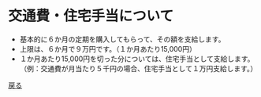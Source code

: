 # 交通費・住宅手当について

- 基本的に６か月の定期を購入してもらって、その額を支給します。
- 上限は、６か月で９万円です。（１か月あたり15,000円）
- １か月あたり15,000円を切った分については、住宅手当として支給します。（例：交通費が月当たり５千円の場合、住宅手当として１万円支給します。）

[戻る](README.md)
